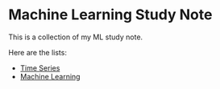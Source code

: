 # Machine Learning Study Note

This is a collection of my ML study note. 

Here are the lists:

- [Time Series](https://github.com/kh4vv/ML_Study_Note/blob/origin/Time_Series/Readme.MD)
- [Machine Learning](https://github.com/kh4vv/ML_Study_Note/blob/origin/ML/readme.MD)

